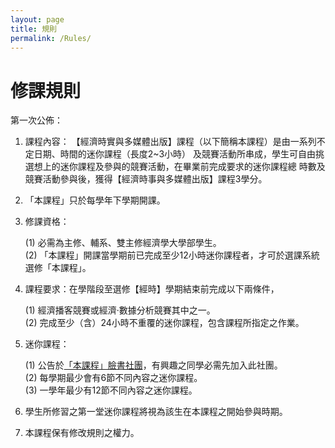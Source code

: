 ```yaml
---
layout: page
title: 規則
permalink: /Rules/
---
```

<h1> 修課規則 </h1>
第一次公佈：

1. 課程內容：
【經濟時實與多媒體出版】課程（以下簡稱本課程）是由一系列不定日期、時間的迷你課程（長度2~3小時）
及競賽活動所串成，學生可自由挑選想上的迷你課程及參與的競賽活動，在畢業前完成要求的迷你課程總
時數及競賽活動參與後，獲得【經濟時事與多媒體出版】課程3學分。

2. 「本課程」只於每學年下學期開課。

3. 修課資格：  

    (1) 必需為主修、輔系、雙主修經濟學大學部學生。  
  (2) 「本課程」開課當學期前已完成至少12小時迷你課程者，才可於選課系統選修「本課程」。  

4. 課程要求：在學階段至選修【經時】學期結束前完成以下兩條件，  

    (1) 經濟播客競賽或經濟·數據分析競賽其中之一。  
  (2) 完成至少（含）24小時不重覆的迷你課程，包含課程所指定之作業。  

5. 迷你課程：  

    (1) 公告於[「本課程」臉書社團](https://www.facebook.com/groups/ntpuecon.mpei/)，有興趣之同學必需先加入此社團。   
  (2) 每學期最少會有6節不同內容之迷你課程。  
  (3) 一學年最少有12節不同內容之迷你課程。  

6. 學生所修習之第一堂迷你課程將視為該生在本課程之開始參與時期。  

7. 本課程保有修改規則之權力。
